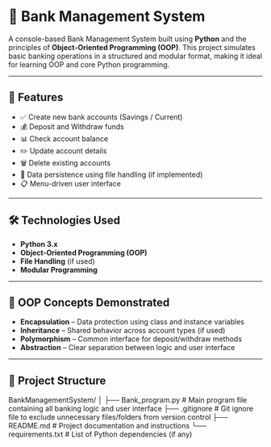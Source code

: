 # 🏦 Bank Management System

A console-based Bank Management System built using **Python** and the principles of **Object-Oriented Programming (OOP)**. This project simulates basic banking operations in a structured and modular format, making it ideal for learning OOP and core Python programming.

---

## 🚀 Features

- ✅ Create new bank accounts (Savings / Current)
- 💰 Deposit and Withdraw funds
- 📊 Check account balance
- ✏️ Update account details
- 🗑️ Delete existing accounts
- 📁 Data persistence using file handling (if implemented)
- 📋 Menu-driven user interface

---

## 🛠 Technologies Used

- **Python 3.x**
- **Object-Oriented Programming (OOP)**
- **File Handling** (if used)
- **Modular Programming**

---

## 📌 OOP Concepts Demonstrated

- **Encapsulation** – Data protection using class and instance variables  
- **Inheritance** – Shared behavior across account types (if used)  
- **Polymorphism** – Common interface for deposit/withdraw methods  
- **Abstraction** – Clear separation between logic and user interface

---

## 📂 Project Structure

BankManagementSystem/
│
├── Bank_program.py        # Main program file containing all banking logic and user interface
├── .gitignore             # Git ignore file to exclude unnecessary files/folders from version control
├── README.md              # Project documentation and instructions
└── requirements.txt       # List of Python dependencies (if any)
